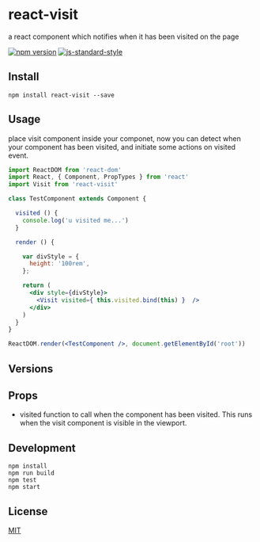 # react-visit

a react component which notifies when it has been visited on the page

[![npm version](https://badge.fury.io/js/react-visit.svg)](https://badge.fury.io/js/react-visit)
[![js-standard-style](https://img.shields.io/badge/code%20style-standard-brightgreen.svg?style=flat)](https://github.com/feross/standard)

## Install

`npm install react-visit --save`

## Usage

place visit component inside your componet, now you can detect when your component has been visited,
and initiate some actions on visited event.

```jsx
import ReactDOM from 'react-dom'
import React, { Component, PropTypes } from 'react'
import Visit from 'react-visit'

class TestComponent extends Component {

  visited () {
    console.log('u visited me...')
  }

  render () {

    var divStyle = {
      height: '100rem',
    };

    return (
      <div style={divStyle}>
        <Visit visited={ this.visited.bind(this) }  />
      </div>
    )
  }
}

ReactDOM.render(<TestComponent />, document.getElementById('root'))

```

## Versions

## Props

- visited
function to call when the component has been visited. This runs when the visit component is visible in the viewport.

## Development
    npm install
    npm run build
    npm test
    npm start

## License

[MIT](http://isekivacenz.mit-license.org/)
